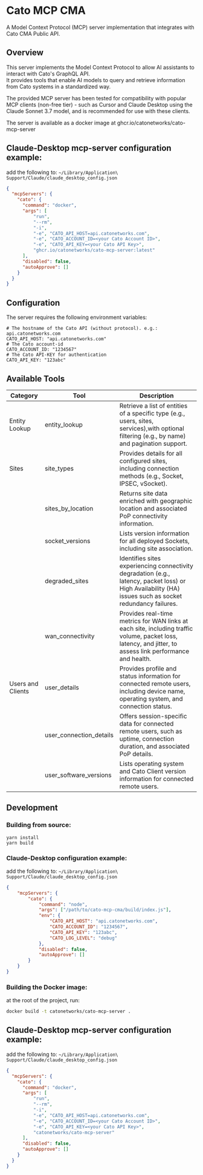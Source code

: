 # Cato MCP CMA

A Model Context Protocol (MCP) server implementation that integrates with Cato CMA Public API.

## Overview

This server implements the Model Context Protocol to allow AI assistants to interact with Cato's GraphQL API.  
It provides tools that enable AI models to query and retrieve information from Cato systems in a standardized way.

The provided MCP server has been tested for compatibility with popular MCP clients (non-free tier) - such as Cursor and Claude Desktop using the Claude Sonnet 3.7 model, and is recommended for use with these clients.

The server is available as a docker image at ghcr.io/catonetworks/cato-mcp-server


## Claude-Desktop mcp-server configuration example:
add the following to: `~/Library/Application\ Support/Claude/claude_desktop_config.json`
```json
{
  "mcpServers": {
    "cato": {
      "command": "docker",
      "args": [
          "run",
          "--rm",
          "-i",
          "-e", "CATO_API_HOST=api.catonetworks.com",
          "-e", "CATO_ACCOUNT_ID=<your Cato Account ID>",
          "-e", "CATO_API_KEY=<your Cato API Key>",
          "ghcr.io/catonetworks/cato-mcp-server:latest"
      ],
      "disabled": false,
      "autoApprove": []
    }
  }
}
```

## Configuration
The server requires the following environment variables:
```properties
# The hostname of the Cato API (without protocol). e.g.: api.catonetworks.com
CATO_API_HOST: "api.catonetworks.com"
# The Cato account-id
CATO_ACCOUNT_ID: "1234567"
# The Cato API-KEY for authentication
CATO_API_KEY: "123abc"
```

## Available Tools

| Category          | Tool                    | Description                                                                                                                                               |
|-------------------|-------------------------|-----------------------------------------------------------------------------------------------------------------------------------------------------------|
| Entity Lookup     | entity_lookup           | Retrieve a list of entities of a specific type (e.g., users, sites, services),with optional filtering (e.g., by name) and pagination support.             |
| Sites             | site_types              | Provides details for all configured sites, including connection methods (e.g., Socket, IPSEC, vSocket).                                                   |
|                   | sites_by_location       | Returns site data enriched with geographic location and associated PoP connectivity information.                                                          |
|                   | socket_versions         | Lists version information for all deployed Sockets, including site association.                                                                           |
|                   | degraded_sites          | Identifies sites experiencing connectivity degradation (e.g., latency, packet loss) or High Availability (HA) issues such as socket redundancy failures.  |
|                   | wan_connectivity        | Provides real-time metrics for WAN links at each site, including traffic volume, packet loss, latency, and jitter, to assess link performance and health. |
| Users and Clients | user_details            | Provides profile and status information for connected remote users, including device name, operating system, and connection status.                       |
|                   | user_connection_details | Offers session-specific data for connected remote users, such as uptime, connection duration, and associated PoP details.                                 |
|                   | user_software_versions  | Lists operating system and Cato Client version information for connected remote users.                                                                    |

## Development
### Building from source:
`yarn install`  
`yarn build`


### Claude-Desktop configuration example:
add the following to: `~/Library/Application\ Support/Claude/claude_desktop_config.json`
```json
{
    "mcpServers": {
        "cato": {
            "command": "node",
            "args": ["/path/to/cato-mcp-cma/build/index.js"],
            "env": {
                "CATO_API_HOST": "api.catonetworks.com",
                "CATO_ACCOUNT_ID": "1234567",
                "CATO_API_KEY": "123abc",
                "CATO_LOG_LEVEL": "debug"
            },
            "disabled": false,
            "autoApprove": []
        }        
    }
}
```

### Building the Docker image:
at the root of the project, run:
```bash
docker build -t catonetworks/cato-mcp-server .
```
## Claude-Desktop mcp-server configuration example:
add the following to: `~/Library/Application\ Support/Claude/claude_desktop_config.json`
```json
{
  "mcpServers": {
    "cato": {
      "command": "docker",
      "args": [
          "run",
          "--rm",
          "-i",
          "-e", "CATO_API_HOST=api.catonetworks.com",
          "-e", "CATO_ACCOUNT_ID=<your Cato Account ID>",
          "-e", "CATO_API_KEY=<your Cato API Key>",
          "catonetworks/cato-mcp-server"
      ],
      "disabled": false,
      "autoApprove": []
    }
  }
}
```
